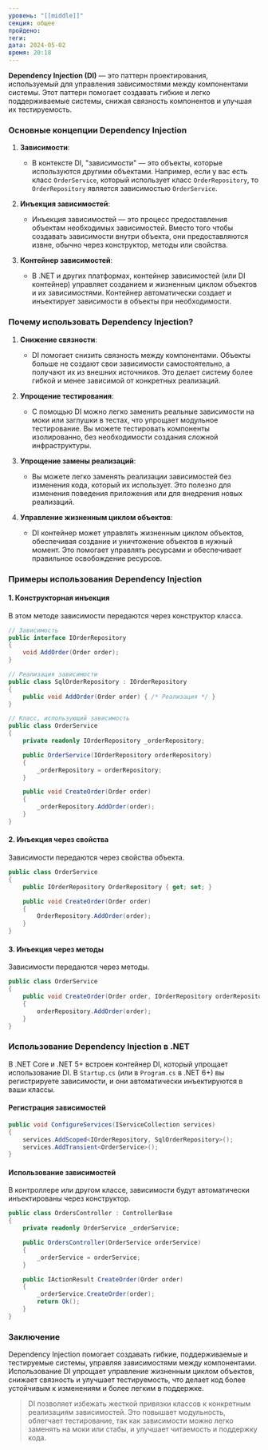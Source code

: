 ```yaml
---
уровень: "[[middle]]"
секция: общее
пройдено: 
теги: 
дата: 2024-05-02
время: 20:18
---
```

**Dependency Injection (DI)** — это паттерн проектирования, используемый для управления зависимостями между компонентами системы. Этот паттерн помогает создавать гибкие и легко поддерживаемые системы, снижая связность компонентов и улучшая их тестируемость.

### Основные концепции Dependency Injection

1. **Зависимости**:
   - В контексте DI, "зависимости" — это объекты, которые используются другими объектами. Например, если у вас есть класс `OrderService`, который использует класс `OrderRepository`, то `OrderRepository` является зависимостью `OrderService`.

2. **Инъекция зависимостей**:
   - Инъекция зависимостей — это процесс предоставления объектам необходимых зависимостей. Вместо того чтобы создавать зависимости внутри объекта, они предоставляются извне, обычно через конструктор, методы или свойства.

3. **Контейнер зависимостей**:
   - В .NET и других платформах, контейнер зависимостей (или DI контейнер) управляет созданием и жизненным циклом объектов и их зависимостями. Контейнер автоматически создает и инъектирует зависимости в объекты при необходимости.

### Почему использовать Dependency Injection?

1. **Снижение связности**:
   - DI помогает снизить связность между компонентами. Объекты больше не создают свои зависимости самостоятельно, а получают их из внешних источников. Это делает систему более гибкой и менее зависимой от конкретных реализаций.

2. **Упрощение тестирования**:
   - С помощью DI можно легко заменить реальные зависимости на моки или заглушки в тестах, что упрощает модульное тестирование. Вы можете тестировать компоненты изолированно, без необходимости создания сложной инфраструктуры.

3. **Упрощение замены реализаций**:
   - Вы можете легко заменять реализации зависимостей без изменения кода, который их использует. Это полезно для изменения поведения приложения или для внедрения новых реализаций.

4. **Управление жизненным циклом объектов**:
   - DI контейнер может управлять жизненным циклом объектов, обеспечивая создание и уничтожение объектов в нужный момент. Это помогает управлять ресурсами и обеспечивает правильное освобождение ресурсов.

### Примеры использования Dependency Injection

#### 1. **Конструкторная инъекция**

В этом методе зависимости передаются через конструктор класса.

```csharp
// Зависимость
public interface IOrderRepository
{
    void AddOrder(Order order);
}

// Реализация зависимости
public class SqlOrderRepository : IOrderRepository
{
    public void AddOrder(Order order) { /* Реализация */ }
}

// Класс, использующий зависимость
public class OrderService
{
    private readonly IOrderRepository _orderRepository;

    public OrderService(IOrderRepository orderRepository)
    {
        _orderRepository = orderRepository;
    }

    public void CreateOrder(Order order)
    {
        _orderRepository.AddOrder(order);
    }
}
```

#### 2. **Инъекция через свойства**

Зависимости передаются через свойства объекта.

```csharp
public class OrderService
{
    public IOrderRepository OrderRepository { get; set; }

    public void CreateOrder(Order order)
    {
        OrderRepository.AddOrder(order);
    }
}
```

#### 3. **Инъекция через методы**

Зависимости передаются через методы.

```csharp
public class OrderService
{
    public void CreateOrder(Order order, IOrderRepository orderRepository)
    {
        orderRepository.AddOrder(order);
    }
}
```

### Использование Dependency Injection в .NET

В .NET Core и .NET 5+ встроен контейнер DI, который упрощает использование DI. В `Startup.cs` (или в `Program.cs` в .NET 6+) вы регистрируете зависимости, и они автоматически инъектируются в ваши классы.

#### Регистрация зависимостей

```csharp
public void ConfigureServices(IServiceCollection services)
{
    services.AddScoped<IOrderRepository, SqlOrderRepository>();
    services.AddTransient<OrderService>();
}
```

#### Использование зависимостей

В контроллере или другом классе, зависимости будут автоматически инъектированы через конструктор.

```csharp
public class OrdersController : ControllerBase
{
    private readonly OrderService _orderService;

    public OrdersController(OrderService orderService)
    {
        _orderService = orderService;
    }

    public IActionResult CreateOrder(Order order)
    {
        _orderService.CreateOrder(order);
        return Ok();
    }
}
```

### Заключение

Dependency Injection помогает создавать гибкие, поддерживаемые и тестируемые системы, управляя зависимостями между компонентами. Использование DI упрощает управление жизненным циклом объектов, снижает связность и улучшает тестируемость, что делает код более устойчивым к изменениям и более легким в поддержке.

> DI позволяет избежать жесткой привязки классов к конкретным реализациям зависимостей. Это повышает модульность, облегчает тестирование, так как зависимости можно легко заменять на моки или стабы, и улучшает читаемость и поддержку кода.